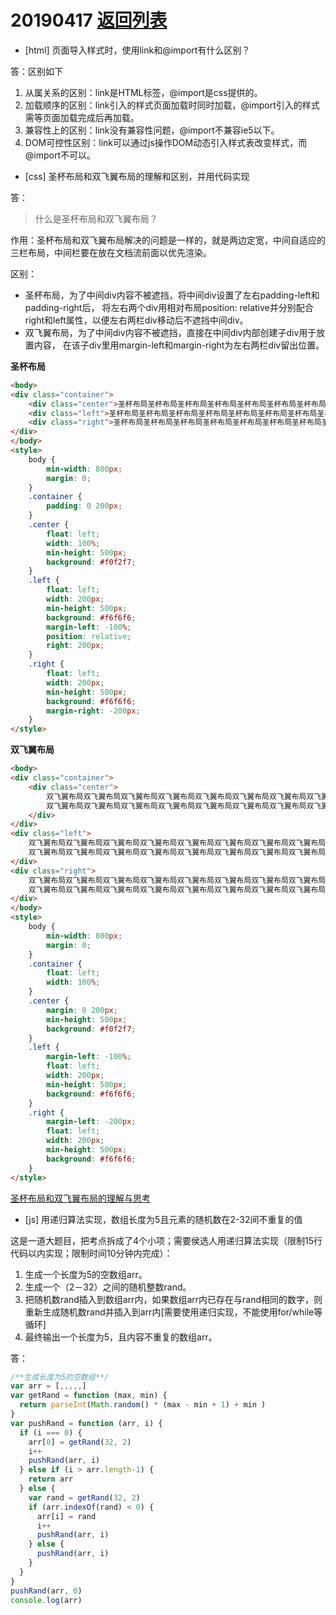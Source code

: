 # 20190417 [返回列表](../Web3+1.md)

* [html] 页面导入样式时，使用link和@import有什么区别？

答：区别如下

1. 从属关系的区别：link是HTML标签，@import是css提供的。
1. 加载顺序的区别：link引入的样式页面加载时同时加载，@import引入的样式需等页面加载完成后再加载。
1. 兼容性上的区别：link没有兼容性问题，@import不兼容ie5以下。
1. DOM可控性区别：link可以通过js操作DOM动态引入样式表改变样式，而@import不可以。

* [css] 圣杯布局和双飞翼布局的理解和区别，并用代码实现

答：

> 什么是圣杯布局和双飞翼布局？

作用：圣杯布局和双飞翼布局解决的问题是一样的，就是两边定宽，中间自适应的三栏布局，中间栏要在放在文档流前面以优先渲染。

区别：
* 圣杯布局，为了中间div内容不被遮挡，将中间div设置了左右padding-left和padding-right后，
将左右两个div用相对布局position: relative并分别配合right和left属性，以便左右两栏div移动后不遮挡中间div。
* 双飞翼布局，为了中间div内容不被遮挡，直接在中间div内部创建子div用于放置内容，
在该子div里用margin-left和margin-right为左右两栏div留出位置。

**圣杯布局**

```html
<body>
<div class="container">
    <div class="center">圣杯布局圣杯布局圣杯布局圣杯布局圣杯布局圣杯布局圣杯布局圣杯布局圣杯布局</div>
    <div class="left">圣杯布局圣杯布局圣杯布局圣杯布局圣杯布局圣杯布局圣杯布局圣杯布局圣杯布局</div>
    <div class="right">圣杯布局圣杯布局圣杯布局圣杯布局圣杯布局圣杯布局圣杯布局圣杯布局圣杯布局</div>
</div>
</body>
<style>
    body {
        min-width: 800px;
        margin: 0;
    }
    .container {
        padding: 0 200px;
    }
    .center {
        float: left;
        width: 100%;
        min-height: 500px;
        background: #f0f2f7;
    }
    .left {
        float: left;
        width: 200px;
        min-height: 500px;
        background: #f6f6f6;
        margin-left: -100%;
        position: relative;
        right: 200px;
    }
    .right {
        float: left;
        width: 200px;
        min-height: 500px;
        background: #f6f6f6;
        margin-right: -200px;
    }
</style>
```

**双飞翼布局**

```html
<body>
<div class="container">
    <div class="center">
        双飞翼布局双飞翼布局双飞翼布局双飞翼布局双飞翼布局双飞翼布局双飞翼布局双飞翼布局双飞翼布局
        双飞翼布局双飞翼布局双飞翼布局双飞翼布局双飞翼布局双飞翼布局双飞翼布局双飞翼布局双飞翼布局
    </div>
</div>
<div class="left">
    双飞翼布局双飞翼布局双飞翼布局双飞翼布局双飞翼布局双飞翼布局双飞翼布局双飞翼布局双飞翼布局
    双飞翼布局双飞翼布局双飞翼布局双飞翼布局双飞翼布局双飞翼布局双飞翼布局双飞翼布局双飞翼布局
</div>
<div class="right">
    双飞翼布局双飞翼布局双飞翼布局双飞翼布局双飞翼布局双飞翼布局双飞翼布局双飞翼布局双飞翼布局
    双飞翼布局双飞翼布局双飞翼布局双飞翼布局双飞翼布局双飞翼布局双飞翼布局双飞翼布局双飞翼布局
</div>
</body>
<style>
    body {
        min-width: 800px;
        margin: 0;
    }
    .container {
        float: left;
        width: 100%;
    }
    .center {
        margin: 0 200px;
        min-height: 500px;
        background: #f0f2f7;
    }
    .left {
        margin-left: -100%;
        float: left;
        width: 200px;
        min-height: 500px;
        background: #f6f6f6;
    }
    .right {
        margin-left: -200px;
        float: left;
        width: 200px;
        min-height: 500px;
        background: #f6f6f6;
    }
</style>
```

[圣杯布局和双飞翼布局的理解与思考](https://www.jianshu.com/p/81ef7e7094e8)

* [js] 用递归算法实现，数组长度为5且元素的随机数在2-32间不重复的值

这是一道大题目，把考点拆成了4个小项；需要侯选人用递归算法实现（限制15行代码以内实现；限制时间10分钟内完成）：
1. 生成一个长度为5的空数组arr。
1. 生成一个（2－32）之间的随机整数rand。
1. 把随机数rand插入到数组arr内，如果数组arr内已存在与rand相同的数字，则重新生成随机数rand并插入到arr内[需要使用递归实现，不能使用for/while等循环]
1. 最终输出一个长度为5，且内容不重复的数组arr。

答：

```javascript
/**生成长度为5的空数组**/
var arr = [,,,,,]
var getRand = function (max, min) {
  return parseInt(Math.random() * (max - min + 1) + min )
}
var pushRand = function (arr, i) {
  if (i === 0) {
    arr[0] = getRand(32, 2)
    i++
    pushRand(arr, i)
  } else if (i > arr.length-1) {
    return arr
  } else {
    var rand = getRand(32, 2)
    if (arr.indexOf(rand) < 0) {
      arr[i] = rand
      i++
      pushRand(arr, i)
    } else {
      pushRand(arr, i)
    }
  }
}
pushRand(arr, 0)
console.log(arr)
```
